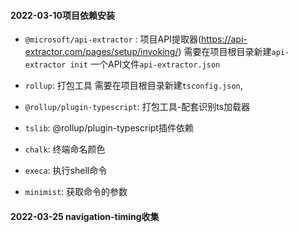 
#### 2022-03-10项目依赖安装
* `@microsoft/api-extractor` : 项目API提取器(https://api-extractor.com/pages/setup/invoking/) 
    需要在项目根目录新建`api-extractor init` 一个API文件`api-extractor.json`


* `rollup`:  打包工具  需要在项目根目录新建`tsconfig.json`, 
* `@rollup/plugin-typescript`:  打包工具-配套识别ts加载器
* `tslib`:  @rollup/plugin-typescript插件依赖

* `chalk`: 终端命名颜色
* `execa`: 执行shell命令
* `minimist`: 获取命令的参数



#### 2022-03-25 navigation-timing收集



